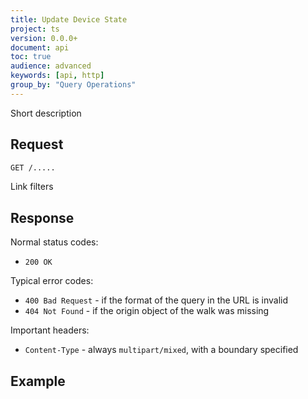 ```yaml
---
title: Update Device State
project: ts
version: 0.0.0+
document: api
toc: true
audience: advanced
keywords: [api, http]
group_by: "Query Operations"
---
```


Short description

## Request

```bash
GET /.....
```

<div class="info">
	<div class="title">Link filters</div>
</div>

## Response

Normal status codes:

* `200 OK`

Typical error codes:

* `400 Bad Request` - if the format of the query in the URL is invalid
* `404 Not Found` - if the origin object of the walk was missing

Important headers:

* `Content-Type` - always `multipart/mixed`, with a boundary specified

## Example

```bash
```

